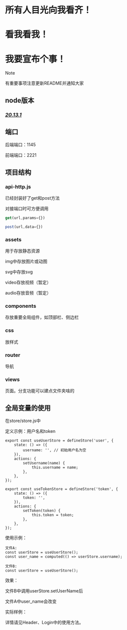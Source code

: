 # 所有人目光向我看齐！

# 看我看我！

# 我要宣布个事！



> [!NOTE]
>
> 有重要事项注意更新README并通知大家



## node版本

### ***<u>20.13.1</u>***



## 端口

后端端口：1145

前端端口：2221



## 项目结构

### api-http.js

已经封装好了get和post方法

对接端口时可方便调用

```javascript
get(url,params={})

post(url,data={})
```



### assets

用于存放静态资源

img中存放图片或动图

svg中存放svg

video存放视频（暂定）

audio存放音频（暂定）



### components

存放重要全局组件，如顶部栏、侧边栏



### css

放样式



### router

导航



### views

页面。分支功能可以建点文件夹啥的





## 全局变量的使用

在store/store.js中

定义示例：用户名和token

```
export const useUserStore = defineStore('user', {
    state: () => ({
        username: '', // 初始用户名为空
    }),
    actions: {
        setUsername(name) {
            this.username = name;
        },
    },
});

export const useTokenStore = defineStore('token', {
    state: () => ({
        token: '',
    }),
    actions: {
        setToken(token) {
            this.token = token;
        },
    },
});
```



使用示例：

```
文件A:
const userStore = useUserStore();
const user_name = computed(() => userStore.username);

文件B:
const userStore = useUserStore();
```

效果：

文件B中调用userStore.setUserName后

文件A中user_name会改变



实际样例：

详情请见Header、Login中的使用方法。
